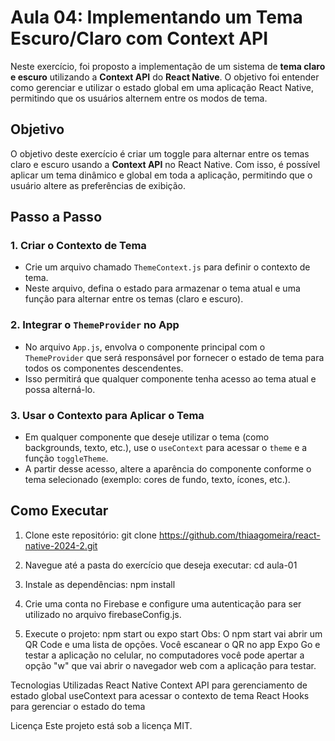 # Aula 04: Implementando um Tema Escuro/Claro com Context API

Neste exercício, foi proposto a implementação de um sistema de **tema claro e escuro** utilizando a **Context API** do **React Native**. O objetivo foi entender como gerenciar e utilizar o estado global em uma aplicação React Native, permitindo que os usuários alternem entre os modos de tema.

## Objetivo

O objetivo deste exercício é criar um toggle para alternar entre os temas claro e escuro usando a **Context API** no React Native. Com isso, é possível aplicar um tema dinâmico e global em toda a aplicação, permitindo que o usuário altere as preferências de exibição.

## Passo a Passo

### 1. Criar o Contexto de Tema
- Crie um arquivo chamado `ThemeContext.js` para definir o contexto de tema.
- Neste arquivo, defina o estado para armazenar o tema atual e uma função para alternar entre os temas (claro e escuro).

### 2. Integrar o `ThemeProvider` no App
- No arquivo `App.js`, envolva o componente principal com o `ThemeProvider` que será responsável por fornecer o estado de tema para todos os componentes descendentes.
- Isso permitirá que qualquer componente tenha acesso ao tema atual e possa alterná-lo.

### 3. Usar o Contexto para Aplicar o Tema
- Em qualquer componente que deseje utilizar o tema (como backgrounds, texto, etc.), use o `useContext` para acessar o `theme` e a função `toggleTheme`.
- A partir desse acesso, altere a aparência do componente conforme o tema selecionado (exemplo: cores de fundo, texto, ícones, etc.).

## Como Executar

1. Clone este repositório:
   git clone https://github.com/thiaagomeira/react-native-2024-2.git

2. Navegue até a pasta do exercício que deseja executar:
   cd aula-01

3. Instale as dependências:
   npm install

4. Crie uma conta no Firebase e configure uma autenticação para ser utilizado no arquivo firebaseConfig.js.

5. Execute o projeto:
   npm start ou expo start
   Obs: O npm start vai abrir um QR Code e uma lista de opções. Você escanear o QR no app Expo Go e testar a aplicação no celular, no computadores você pode apertar a opção "w" que vai abrir o navegador web com a     aplicação para testar.

Tecnologias Utilizadas
React Native
Context API para gerenciamento de estado global
useContext para acessar o contexto de tema
React Hooks para gerenciar o estado do tema

Licença
Este projeto está sob a licença MIT.
